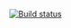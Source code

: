 [![Build status](https://ci.appveyor.com/api/projects/status/ol4jq1vmyym88ls5?svg=true)](https://ci.appveyor.com/project/SergeyLehmann/homework-bdd)
